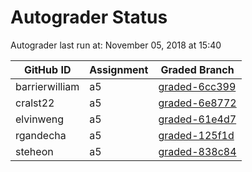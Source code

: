 # Autograder Status
Autograder last run at: November 05, 2018 at 15:40

| GitHub ID | Assignment | Graded Branch |
|-----------|------------|---------------|
| barrierwilliam | a5 | [graded-6cc399](https://github.com/Fall2018COMP401-001/a5-barrierwilliam/tree/graded-6cc399) | 
| cralst22 | a5 | [graded-6e8772](https://github.com/Fall2018COMP401-001/a5-cralst22/tree/graded-6e8772) | 
| elvinweng | a5 | [graded-61e4d7](https://github.com/Fall2018COMP401-001/a5-elvinweng/tree/graded-61e4d7) | 
| rgandecha | a5 | [graded-125f1d](https://github.com/Fall2018COMP401-001/a5-rgandecha/tree/graded-125f1d) | 
| steheon | a5 | [graded-838c84](https://github.com/Fall2018COMP401-001/a5-steheon/tree/graded-838c84) | 
